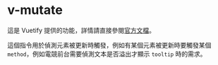 # v-mutate

這是 Vuetify 提供的功能，詳情請直接參閱[官方文檔](https://vuetifyjs.com/zh-Hans/directives/mutate/)。

這個指令用於偵測元素被更新時觸發，例如有某個元素被更新時要觸發某個 `method`，例如電競前台需要偵測文本是否溢出才顯示 `tooltip` 時的需求。